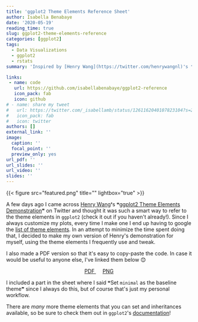 ```yaml
---
title: 'ggplot2 Theme Elements Reference Sheet'
author: Isabella Benabaye
date: '2020-05-19'
reading_time: true
slug: ggplot2-theme-elements-reference
categories: [ggplot2]
tags:
  - Data Visualizations
  - ggplot2
  - rstats
summary: 'Inspired by [Henry Wang](https://twitter.com/henrywangnl)❜s ❝[ggplot2 Theme Elements Demonstration](https://henrywang.nl/ggplot2-theme-elements-demonstration/)❞, I created one for myself displaying all of the elements I frequently use and always google. Feel free to download and use it as well!'

links:
 - name: code
   url: https://github.com/isabellabenabaye/ggplot2-reference
   icon_pack: fab
   icon: github
# - name: share my tweet
#   url: https://twitter.com/_isabellamb/status/1261162040107823104?s=20
#   icon_pack: fab
#   icon: twitter
authors: []
external_link: ''
image:
  caption: ''
  focal_point: ''
  preview_only: yes
url_pdf: ''
url_slides: ''
url_video: ''
slides: ''
---
```

{{< figure src="featured.png" title="" lightbox="true" >}}

A few days ago I came across [Henry Wang](https://twitter.com/henrywangnl)❜s ❝[ggplot2 Theme Elements Demonstration](https://henrywang.nl/ggplot2-theme-elements-demonstration/)❞ on Twitter and thought it was such a smart way to refer to the theme elements in `ggplot2` (check it out if you haven't already!). Since I always customize my plots, every time I make one I end up having to google the [list of theme elements](https://ggplot2.tidyverse.org/reference/theme.html). In an attempt to minimize the time spent doing that, I decided to make my own version of Henry's demonstration for myself, using the theme elements I frequently use and tweak.

I also made a PDF version so that it's easy to copy-paste the code. In case it would be useful to anyone else, I've linked them below 😊
<center>
<p class="btn-articles"><a href="https://isabella-b.com/files/ggplot2-theme-elements-reference.pdf" class="btn btn-articles"><i class="fas fa-arrow-circle-down pr-1" aria-hidden="true"></i> PDF </a> &emsp;
<a href="https://isabella-b.com/files/ggplot2-theme-elements-reference.png" class="btn btn-articles"><i class="fas fa-arrow-circle-down pr-1" aria-hidden="true"></i> PNG </a>
</p></i>
</center>

I included a part in the sheet where I said ❝Set `minimal` as the baseline theme❞ since I always do this, but of course that's just my personal workflow.

There are *many* more theme elements that you can set and inheritances available, so be sure to check them out in `ggplot2`'s [documentation](https://ggplot2.tidyverse.org/reference/theme.html)!